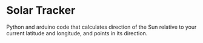 # Solar Tracker

Python and arduino code that calculates direction of the Sun relative to your current latitude and longitude, and points in its direction.

